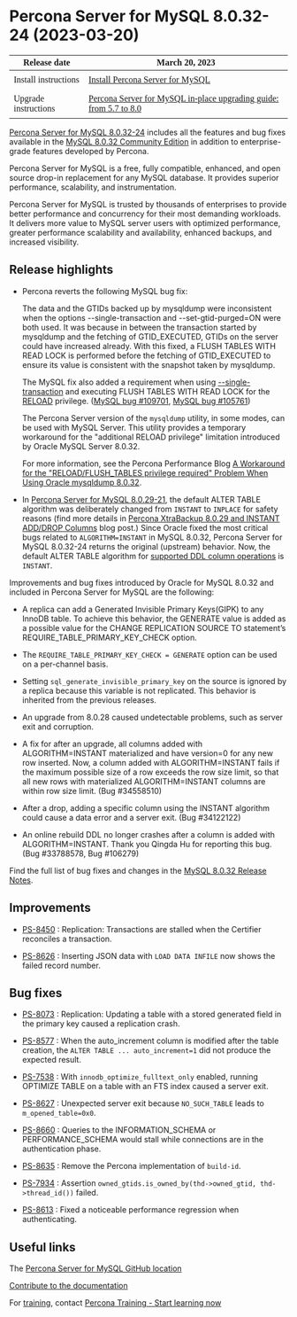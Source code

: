 # Percona Server for MySQL 8.0.32-24 (2023-03-20)

<style>
    table {
        width=50%’;
        font-family: Poppins;
    }
    table td {
        border: 0px;
        padding: 8px;
    }
</style>

| Release date | March 20, 2023 |
|--- | --- |
| Install instructions | [Install Percona Server for MySQL](https://docs.percona.com/percona-server/8.0/installation.html) |
| Upgrade instructions | [Percona Server for MySQL in-place upgrading guide: from 5.7 to 8.0](https://docs.percona.com/percona-server/8.0/upgrading_guide.html) |

[Percona Server for MySQL 8.0.32-24](https://www.percona.com/software/mysql-database/percona-server) includes all the features and bug fixes available in the
[MySQL 8.0.32 Community Edition](https://dev.mysql.com/doc/relnotes/mysql/8.0/en/news-8-0-32.html)
in addition to enterprise-grade features developed by Percona.

Percona Server for MySQL is a free, fully compatible, enhanced, and open
source drop-in replacement for any MySQL database. It provides superior
performance, scalability, and instrumentation.

Percona Server for MySQL is trusted by thousands of enterprises to provide
better performance and concurrency for their most demanding workloads. It
delivers more value to MySQL server users with optimized performance,
greater performance scalability and availability, enhanced backups, and
increased visibility.

## Release highlights

* Percona reverts the following MySQL bug fix:

    The data and the GTIDs backed up by mysqldump were inconsistent when the options --single-transaction and --set-gtid-purged=ON were both used. It was because in between the transaction started by mysqldump and the fetching of GTID_EXECUTED, GTIDs on the server could have increased already. With this fixed, a FLUSH TABLES WITH READ LOCK is performed before the fetching of GTID_EXECUTED to ensure its value is consistent with the snapshot taken by mysqldump.

    The MySQL fix also added a requirement when using [--single-transaction](https://dev.mysql.com/doc/refman/8.0/en/mysqldump.html#option_mysqldump_single-transaction) and executing FLUSH TABLES WITH READ LOCK for the [RELOAD](https://dev.mysql.com/doc/refman/8.0/en/privileges-provided.html#priv_reload) privilege. ([MySQL bug #109701](https://bugs.mysql.com/bug.php?id=109701), [MySQL bug #105761](https://bugs.mysql.com/bug.php?id=105761))

    The Percona Server version of the `mysqldump` utility, in some modes, can be used with MySQL Server. This utility provides a temporary workaround for the "additional RELOAD privilege" limitation introduced by Oracle MySQL Server 8.0.32. 

    For more information, see the Percona Performance Blog [A Workaround for the "RELOAD/FLUSH_TABLES privilege required" Problem When Using Oracle mysqldump 8.0.32](https://www.percona.com/blog/workaround-for-the-reload-flush_tables-privilege-required-problem-when-using-oracle-mysqldump-8-0-32/).

* In [Percona Server for MySQL 8.0.29-21](8.0.29-21.md), the default ALTER TABLE algorithm was deliberately changed from `INSTANT` to `INPLACE` for safety reasons (find more details in [Percona XtraBackup 8.0.29 and INSTANT ADD/DROP Columns](https://www.percona.com/blog/percona-xtrabackup-8-0-29-and-instant-add-drop-columns/) blog post.) Since Oracle fixed the most critical bugs related to `ALGORITHM=INSTANT` in MySQL 8.0.32, Percona Server for MySQL 8.0.32-24 returns the original (upstream) behavior. Now, the default ALTER TABLE algorithm for [supported DDL column operations](https://dev.mysql.com/doc/refman/8.0/en/innodb-online-ddl-operations.html) is `INSTANT`.  

Improvements and bug fixes introduced by Oracle for MySQL 8.0.32 and included in Percona Server for MySQL are the following:

* A replica can add a Generated Invisible Primary Keys(GIPK) to any InnoDB table. To achieve this behavior, the GENERATE value is added as a possible value for the CHANGE REPLICATION SOURCE TO statement’s REQUIRE_TABLE_PRIMARY_KEY_CHECK option.

* The `REQUIRE_TABLE_PRIMARY_KEY_CHECK = GENERATE` option can be used on a per-channel basis.

* Setting `sql_generate_invisible_primary_key` on the source is ignored by a replica because this variable is not replicated. This behavior is inherited from the previous releases.

* An upgrade from 8.0.28 caused undetectable problems, such as server exit and corruption.

* A fix for after an upgrade, all columns added with ALGORITHM=INSTANT materialized and have version=0 for any new row inserted. Now, a column added with ALGORITHM=INSTANT fails if the maximum possible size of a row exceeds the row size limit, so that all new rows with materialized ALGORITHM=INSTANT columns are within row size limit. (Bug #34558510)

* After a drop, adding a specific column using the INSTANT algorithm could cause a data error and a server exit. (Bug #34122122)

* An online rebuild DDL no longer crashes after a column is added with ALGORITHM=INSTANT. Thank you Qingda Hu for reporting this bug. (Bug #33788578, Bug #106279)

Find the full list of bug fixes and changes in the [MySQL 8.0.32 Release Notes](https://dev.mysql.com/doc/relnotes/mysql/8.0/en/news-8-0-32.html).

## Improvements

* [PS-8450](https://jira.percona.com/browse/PS-8450) : Replication: Transactions are stalled when the Certifier reconciles a transaction.

* [PS-8626](https://jira.percona.com/browse/PS-8626) : Inserting JSON data with `LOAD DATA INFILE` now shows the failed record number.

## Bug fixes

* [PS-8073](https://jira.percona.com/browse/PS-8073) : Replication: Updating a table with a stored generated field in the primary key caused a replication crash.

* [PS-8577](https://jira.percona.com/browse/PS-8577) : When the auto_increment column is modified after the table creation, the `ALTER TABLE ... auto_increment=1` did not produce the expected result.

* [PS-7538](https://jira.percona.com/browse/PS-7538) : With `innodb_optimize_fulltext_only` enabled, running OPTIMIZE TABLE on a table with an FTS index caused a server exit.

* [PS-8627](https://jira.percona.com/browse/PS-8627) : Unexpected server exit because `NO_SUCH_TABLE` leads to `m_opened_table=0x0`.

* [PS-8660](https://jira.percona.com/browse/PS-8660) : Queries to the INFORMATION_SCHEMA or PERFORMANCE_SCHEMA would stall while connections are in the authentication phase.

* [PS-8635](https://jira.percona.com/browse/PS-8635) : Remove the Percona implementation of `build-id`.

* [PS-7934](https://jira.percona.com/browse/PS-7934) : Assertion `owned_gtids.is_owned_by(thd->owned_gtid, thd->thread_id())` failed.

* [PS-8613](https://jira.percona.com/browse/PS-8613) : Fixed a noticeable performance regression when authenticating.

## Useful links

The [Percona Server for MySQL GitHub location](https://github.com/percona/percona-server)

[Contribute to the documentation](https://github.com/percona/psmysql-docs/blob/8.0/contributing.md)

For [training](https://www.percona.com/training), contact [Percona Training - Start learning now](https://learn.percona.com/contact-me)
